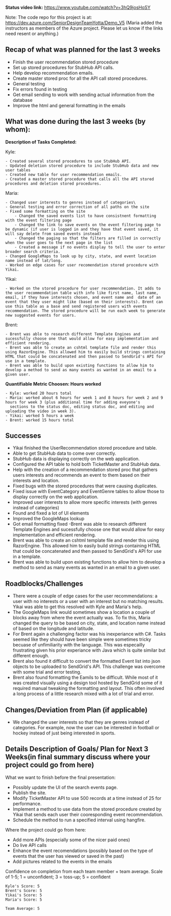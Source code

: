 <b>Status video link:</b> https://www.youtube.com/watch?v=3hQ9josHoSY

Note: The code repo for this project is at: https://dev.azure.com/SeniorDesignTeamYotta/Demo_V5
(Maria added the instructors as members of the Azure project. Please let us know if the links need resent or anything.) 

## Recap of what was planned for the last 3 weeks

- Finish the user recommendation stored procedure
- Set up stored procedures for StubHub API calls.
- Help develop recommendation emails.
- Create master stored proc for all the API call stored procedures.
- General testing
- Fix errors found in testing
- Get email sending to work with sending actual information from the database
- Improve the html and general formatting in the emails

## What was done during the last 3 weeks (by whom):

<b>Description of Tasks Completed:</b>

Kyle:
    
    - Created several stored procedures to use StubHub API.
    - Updated deletion stored procedure to include StubHub data and new user tables
    - Created new table for user recommendation emails.
    - Created a master stored procedure that calls all the API stored procedures and deletion stored procedures.

Maria:
    
    - Changed user interests to genres instead of categories\
    - General testing and error correction of all paths on the site
    - Fixed some formatting on the site
        - Changed the saved events list to have consistnent formatting with the event filtering page
        - Changed the link to save events on the event filtering page to be dynamic (if user is logged in and they have that event saved, it will say delete from saved events instead)
        - Changed the paging so that the filters are filled in correctly when the user goes to the next page in the list
        - Created a message if no events display to tell the user to enter broader search criteria.
    - Changed GoogleMaps to look up by city, state, and event location name instead of lat/long.
    - Worked on edge cases for user recomendation stored procedure with Yikai.

Yikai:
    
    - Worked on the stored procedure for user recommendation. It adds to the user recommendation table with info like first name, last name, email, if they have interests chosen, and event name and  date of an event that they user might like (based on their interests). Brent can use this table as a base and send registered users with events recommendation. The stored procedure will be run each week to generate new suggested events for users.

Brent: 

    - Brent was able to research different Template Engines and sucessfully choose one that would allow for easy implementation and efficient rendering.
    - Brent was able to create an cshtml template file and render this using RazorEngine. This allowed him to easily build strings containing HTML that could be concatenated and then passed to SendGrid's API for use in a template.
    - Brent was able to build upon existing functions to allow him to develop a method to send as many events as wanted in an email to a given user.
	
<b>Quantifiable  Metric Choosen: Hours worked</b>

    - Kyle: worked 20 hours total
    - Maria: worked about 6 hours for week 1 and 8 hours for week 2 and 9 hours for week 3 (plus additional time for adding eveyone's 
      sections to the status doc, editing status doc, and editing and uploading the video in week 3).
    - Yikai: worked 5 hours a week
    - Brent: worked 15 hours total
    
## Successes        

- Yikai finished the UserRecommendation stored procedure and table. 
- Able to get StubHub data to come over correctly.
- StubHub data is displaying correctly on the web application.
- Configured the API table to hold both TicketMaster and StubHub data.
- Help with the creation of a recommendation stored proc that gathers
  users interests and recommends an event to them based on their interests
  and location.
- Fixed bugs with the stored procedures that were causing duplicates.
- Fixed issue with EventCategory and EventGenre tables to allow those
  to display correctly on the web application.
- Improved user interests to allow more specific interests (with genres instead of categories)
- Found and fixed a lot of UI elements
- Improved the GoogleMaps lookup
- Got email formatting fixed
-Brent was able to research different Template Engines and sucessfully choose one that would allow for easy implementation and efficient rendering.
- Brent was able to create an cshtml template file and render this using RazorEngine. This allowed him to easily build strings containing HTML that could be concatenated and then passed to SendGrid's API for use in a template.
- Brent was able to build upon existing functions to allow him to develop a method to send as many events as wanted in an email to a given user.


## Roadblocks/Challenges
 
- There were a couple of edge cases for the user recommendations: a user with no interests or a user with an interest but no matching results. Yikai was able to get this resolved with Kyle and Maria's help. 
- The GoogleMaps link would sometimes show a location a couple of blocks away from where the event actually was. To fix this, Maria changed the query to be based on city, state, and location name instead of based on the longitude and latitude.
- For Brent again a challenging factor was his inexperiance with C#. Tasks seemed like they should have been simple were sometimes tricky becuase of unfimiliarity with the language. This was especailly frustrating given his prior experiance with Java which is quite similar but different enough.
- Brent also found it difficult to convert the formatted Event list into json objects to be uploaded to SendGrid's API. This challenge was overcome with some trial and error testing.
- Brent also found formatting the Eamils to be difficult. While most of it was created visually using a design tool hosted by SendGrid some of it required manual tweaking the formatting and layout. This often involved a long process of a little research mixed with a lot of trial and error.

## Changes/Deviation from Plan (if applicable)
 
- We changed the user interests so that they are genres instead of categories. For example, now the user can be interested in football or hockey instead of just being interested in sports.

## Details Description of Goals/ Plan for Next 3 Weeks(in final summary discuss where your project could go from here)

What we want to finish before the final presentation:
- Possibly update the UI of the search events page. 
- Publish the site.
- Modify TicketMaster API to use 500 records at a time instead of 25 for performance.
- Implement a method to use data from the stored procedure created by Yikai that sends each user their cooresponding event recommendation.
- Schedule the method to run a specified interval using hangfire.


Where the project could go from here:
- Add more APIs (especially some of the nicer paid ones)
- Do live API calls
- Enhance the event recomendations (possibly based on the type of events that the user has viewed or saved in the past)
- Add pictures related to the events in the emails


Confidence on completion from each team member + team average. Scale of 1-5; 1 = unconfident;  3 = toss-up; 5 = confident

    Kyle's Score: 5
    Brent's Score: 5
    Yikai's Score: 5
    Maria's Score: 5

    Team Average: 5

